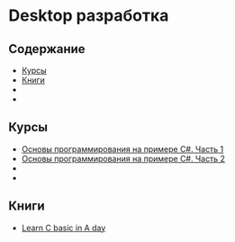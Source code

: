 # Desktop разработка

## Содержание
* [Курсы](#Курсы)
* [Книги](#Книги)
* [](#)
* [](#)

## Курсы
* [Основы программирования на примере C#. Часть 1](https://ulearn.azurewebsites.net/Course/BasicProgramming/)
* [Основы программирования на примере C#. Часть 2](https://ulearn.azurewebsites.net/Course/BasicProgramming2/)
* []()
* []()

## Книги
* [Learn C basic in A day](https://drive.google.com/open?id=0B7Id5KlnDUVZMXl0SHRwUjQ1Rm8)
